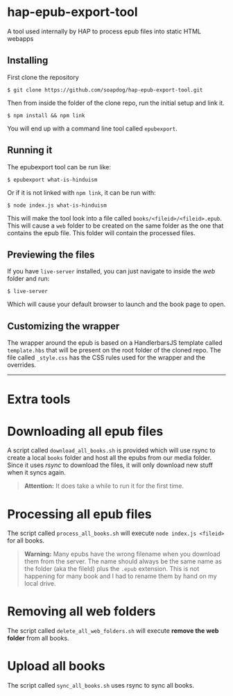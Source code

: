 # hap-epub-export-tool
A tool used internally by HAP to process epub files into static HTML webapps

## Installing

First clone the repository

```
$ git clone https://github.com/soapdog/hap-epub-export-tool.git
```

Then from inside the folder of the clone repo, run the initial setup and link it.

```
$ npm install && npm link
```

You will end up with a command line tool called ```epubexport```.

## Running it
The epubexport tool can be run like:

```
$ epubexport what-is-hinduism
```

Or if it is not linked with ```npm link```, it can be run with:

```
$ node index.js what-is-hinduism
```
This will make the tool look into a file called ```books/<fileid>/<fileid>.epub```. This will cause a ```web``` folder to be created on the same folder as the one that contains the epub file. This folder will contain the processed files.

## Previewing the files
If you have ```live-server``` installed, you can just navigate to inside the *web* folder and run:

```
$ live-server
```

Which will cause your default browser to launch and the book page to open.

## Customizing the wrapper

The wrapper around the epub is based on a HandlerbarsJS template called ```template.hbs``` that will be present on the root folder of the cloned repo. The file called ```_style.css``` has the CSS rules used for the wrapper and the overrides.

---

# Extra tools

# Downloading all epub files
A script called ```download_all_books.sh``` is provided which will use rsync to create a local ```books``` folder and host all the epubs from our media folder. Since it uses *rsync* to download the files, it will only download new stuff when it syncs again.

> **Attention:** It does take a while to run it for the first time.

# Processing all epub files
The script called ```process_all_books.sh``` will execute ```node index.js <fileid>``` for all books. 

> **Warning:** Many epubs have the wrong filename when you download them from the server. The name should always be the same name as the folder (aka the fileId) plus the ```.epub``` extension. This is not happening for many book and I had to rename them by hand on my local drive.

# Removing all web folders
The script called ```delete_all_web_folders.sh``` will execute **remove the web folder** from all books. 

# Upload all books
The script called ```sync_all_books.sh``` uses rsync to sync all books. 




